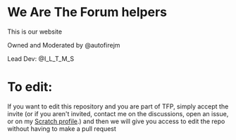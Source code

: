 # We Are The Forum helpers
This is our website

Owned and Moderated by @autofirejm<!--Okay-->

Lead Dev: @I_L_T_M_S

# To edit:
If you want to edit this repository and you are part of TFP, simply accept the invite (or if you aren't invited, contact me on the discussions, open an issue, or on my <a href="https://scratch.mit.edu/users/I_LOVE_TO_MAKE_STUFF" target="_blank">Scratch profile</a>.) and then we will give you access to edit the repo without having to make a pull request
